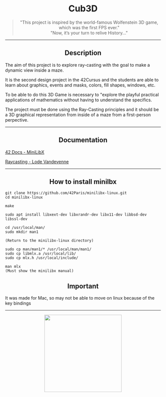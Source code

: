 <h1 align="center">
	Cub3D
</h1>

<div align="center">
	<blockquote>
  	"This project is inspired by the world-famous Wolfenstein 3D game, which was the first FPS ever."
	<br>
  	"Now, it’s your turn to relive History..."
	</blockquote>
</div>

---

<h2 align="center">
	Description
</h2>

The aim of this project is to explore ray-casting with the goal to make a dynamic view inside a maze.

It is the second design project in the 42Cursus and the students are able to learn about graphics, events and masks, colors, fill shapes, windows, etc.

To be able to do this 3D Game is necessary to "explore the playful practical applications of mathematics without having to understand the specifics.

The project must be done using the Ray-Casting principles and it should be a 3D graphical representation from inside of a maze from a first-person perpective.

---

<h2 align="center">
	Documentation
</h2>

[42 Docs - MiniLibX](https://harm-smits.github.io/42docs/libs/minilibx/getting_started.html)

[Raycasting - Lode Vandevenne](https://lodev.org/cgtutor/raycasting.html)

---

<h2 align="center">
	How to install minilbx
</h2>

    git clone https://github.com/42Paris/minilibx-linux.git
    cd minilibx-linux

    make

    sudo apt install libxext-dev libxrandr-dev libx11-dev libbsd-dev libssl-dev
    
	cd /usr/local/man/
	sudo mkdir man1

    (Return to the minilibx-linux directory)

    sudo cp man/man1/* /usr/local/man/man1/
    sudo cp libmlx.a /usr/local/lib/
    sudo cp mlx.h /usr/local/include/
    
    man mlx
    (Must show the minilibx manual)

<h2 align="center">
	Important
</h2>

   It was made for Mac, so may not be able to move on linux because of the key bindings

---

<div align="center">
	<img src="https://user-images.githubusercontent.com/76601093/193692098-d4b16956-1dab-40b8-9aae-31b254efc5ee.jpg" width=250>
</div>
